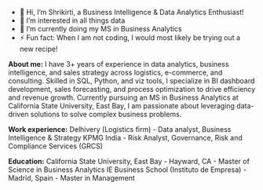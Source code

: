 - 👋 Hi, I’m Shrikirti, a Business Intelligence & Data Analytics Enthusiast!
- 👀 I’m interested in all things data
- 🌱 I’m currently doing my MS in Business Analytics
- ⚡ Fun fact: When I am not coding, I would most likely be trying out a new recipe! 

**About me:**
I have 3+ years of experience in data analytics, business intelligence, and sales strategy across logistics, e-commerce, and consulting. Skilled in SQL, Python, and viz tools, I specialize in BI dashboard development, sales forecasting, and process optimization to drive efficiency and revenue growth.
Currently pursuing an MS in Business Analytics at California State University, East Bay, I am passionate about leveraging data-driven solutions to solve complex business problems.

**Work experience:**
Delhivery (Logistics firm) - Data analyst, Business Intelligence & Strategy
KPMG India - Risk Analyst, Governance, Risk and Compliance Services (GRCS)

**Education:**
California State University, East Bay - Hayward, CA - Master of Science in Business Analytics
IE Business School (Instituto de Empresa) - Madrid, Spain - Master in Management


<!---
yeskaycodes/yeskaycodes is a ✨ special ✨ repository because its `README.md` (this file) appears on your GitHub profile.
You can click the Preview link to take a look at your changes.
--->
